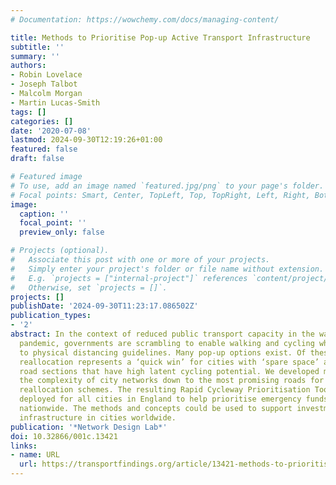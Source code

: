 ```yaml
---
# Documentation: https://wowchemy.com/docs/managing-content/

title: Methods to Prioritise Pop-up Active Transport Infrastructure
subtitle: ''
summary: ''
authors:
- Robin Lovelace
- Joseph Talbot
- Malcolm Morgan
- Martin Lucas-Smith
tags: []
categories: []
date: '2020-07-08'
lastmod: 2024-09-30T12:19:26+01:00
featured: false
draft: false

# Featured image
# To use, add an image named `featured.jpg/png` to your page's folder.
# Focal points: Smart, Center, TopLeft, Top, TopRight, Left, Right, BottomLeft, Bottom, BottomRight.
image:
  caption: ''
  focal_point: ''
  preview_only: false

# Projects (optional).
#   Associate this post with one or more of your projects.
#   Simply enter your project's folder or file name without extension.
#   E.g. `projects = ["internal-project"]` references `content/project/deep-learning/index.md`.
#   Otherwise, set `projects = []`.
projects: []
publishDate: '2024-09-30T11:23:17.086502Z'
publication_types:
- '2'
abstract: In the context of reduced public transport capacity in the wake of the COVID-19
  pandemic, governments are scrambling to enable walking and cycling while adhering
  to physical distancing guidelines. Many pop-up options exist. Of these, road space
  reallocation represents a ‘quick win’ for cities with ‘spare space’ along continuous
  road sections that have high latent cycling potential. We developed methods to condense
  the complexity of city networks down to the most promising roads for road space
  reallocation schemes. The resulting Rapid Cycleway Prioritisation Tool has been
  deployed for all cities in England to help prioritise emergency funds for new cycleways
  nationwide. The methods and concepts could be used to support investment in pop-up
  infrastructure in cities worldwide.
publication: '*Network Design Lab*'
doi: 10.32866/001c.13421
links:
- name: URL
  url: https://transportfindings.org/article/13421-methods-to-prioritise-pop-up-active-transport-infrastructure
---
```

